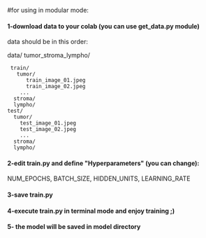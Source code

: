 #for using in modular mode:

#### 1-download data to your colab (you can use get_data.py module)
data should be in this order:


data/
     tumor_stroma_lympho/
     
     train/
       tumor/
          train_image_01.jpeg
          train_image_02.jpeg
        ...
      stroma/
      lympho/
    test/
      tumor/
        test_image_01.jpeg
        test_image_02.jpeg
        ...
      stroma/
      lympho/
           
      
#### 2-edit train.py and define "Hyperparameters" (you can change):

NUM_EPOCHS, 
BATCH_SIZE, 
HIDDEN_UNITS,
LEARNING_RATE

#### 3-save train.py

#### 4-execute train.py in terminal mode and enjoy training ;)

#### 5- the model will be saved in model directory
